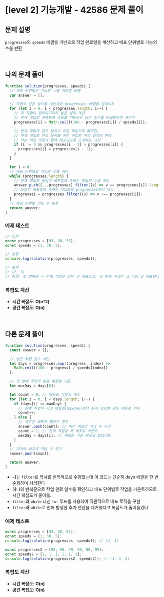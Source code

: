 # [level 2] 기능개발 - 42586 문제 풀이

## **문제 설명**

`progresses`와 `speeds` 배열을 기반으로 작업 완료일을 계산하고 배포 단위별로 기능의 수를 반환

<br>

## **나의 문제 풀이**

```javascript
function solution(progresses, speeds) {
  // 배포 단위별로 기능의 수를 저장할 배열
  var answer = [];

  // 작업의 남은 일수를 계산하여 progresses 배열을 업데이트
  for (let i = 0; i < progresses.length; i++) {
    // 각 작업이 완료되기까지 남은 날짜 계산
    // 현재 작업의 진행도와 속도를 기반으로 남은 일수를 반올림하여 구한다
    progresses[i] = Math.ceil((100 - progresses[i]) / speeds[i]);

    // 현재 작업의 완료 날짜가 이전 작업보다 빠르면,
    // 현재 작업의 완료 날짜를 이전 작업의 완료 날짜로 변경
    // 이는 이전 작업과 함께 배포되도록 조정하는 과정
    if (i != 0 && progresses[i - 1] > progresses[i]) {
      progresses[i] = progresses[i - 1];
    }
  }

  let i = 0;
  // 배포 단위별로 작업의 수를 계산
  while (progresses.length) {
    // 현재 작업과 동일한 배포일에 속하는 작업의 수를 계산
    answer.push([...progresses].filter((v) => v == progresses[i]).length);
    // 동일한 배포일에 속하는 작업들을 progresses에서 제거
    progresses = progresses.filter((v) => v !== progresses[i]);
  }
  // 배포 단위별 기능 수 반환
  return answer;
}
```

### 예제 테스트

```javascript
// 입력
const progresses = [93, 30, 55];
const speeds = [1, 30, 5];

// 실행
console.log(solution(progresses, speeds));

// 출력
// [2, 1]
// 설명: 첫 번째와 두 번째 작업은 같은 날 배포되고, 세 번째 작업은 그 다음 날 배포됩니다.
```

### 복잡도 계산

- **시간 복잡도**: **O(n^2)**
- **공간 복잡도**: **O(n)**

<br>

## 다른 문제 풀이

```javascript
function solution(progresses, speeds) {
  const answer = [];

  // 남은 작업 일수 계산
  let days = progresses.map((progress, index) =>
    Math.ceil((100 - progress) / speeds[index])
  );

  // 첫 번째 작업의 완료 예정일 기준
  let maxDay = days[0];

  let count = 0; // 배포될 작업의 개수
  for (let i = 0; i < days.length; i++) {
    if (days[i] <= maxDay) {
      // 현재 작업이 이전 배포일(maxDay)보다 늦지 않으면 같은 배포로 처리
      count++;
    } else {
      // 새로운 배포가 필요한 경우
      answer.push(count); // 이전 배포의 작업 수 저장
      count = 1; // 현재 작업을 새 배포로 카운트
      maxDay = days[i]; // 새로운 기준 배포일 업데이트
    }
  }
  // 마지막 배포의 작업 수 추가
  answer.push(count);

  return answer;
}
```

- 나는 `filter`로 복사를 반복적으로 수행했는데 이 코드는 단순히 days 배열을 한 번 순회하며 처리한다
- 하나의 반복문으로 작업 완료 일수를 확인하고 배포 단위별로 작업을 카운트하므로 시간 복잡도가 줄어듦..
- `filter`와 `while` 대신 `for` 루프를 사용하여 직관적으로 배포 로직을 구현
- `filter`와 `while`로 인해 발생한 추가 연산을 제거했다고 복잡도가 줄어들었다

### 예제 테스트

```javascript
const progresses = [93, 30, 55];
const speeds = [1, 30, 5];
console.log(solution(progresses, speeds)); // [2, 1]

const progresses2 = [95, 90, 99, 99, 80, 99];
const speeds2 = [1, 1, 1, 1, 1, 1];
console.log(solution(progresses2, speeds2)); // [1, 3, 2]
```

### 복잡도 계산

- **시간 복잡도**: **O(n)**
- **공간 복잡도**: **O(n)**

<br>
